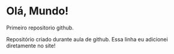 # Olá, Mundo!
 Primeiro repositorio github.

 Repositório criado durante aula de github.
 Essa linha eu adicionei diretamente no site!

